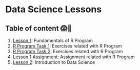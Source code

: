 # Data Science Lessons
## Table of content 😱🤩
1. [Lesson 1](Lesson-1-R-Fundamental.rmd): Fundamentals of R Program
2. [R Program Task 1](https://docs.google.com/document/d/1oeOhVMjJv4ZZCOnpO5N2ekGQNVr6G25obnyBs1dVJMM/edit?usp=sharing): Exercises related with R Program
3. [R Program Task 2](R_program_task_2.Rmd): Exercises related with R Program
4. [Lesson 1 Assignment](Unit-1-Assignment.Rmd): Assignment related with R Program
5. [Lesson 2](Lesson-2-Intro-to-DS.rmd): Introduction to Data Science

